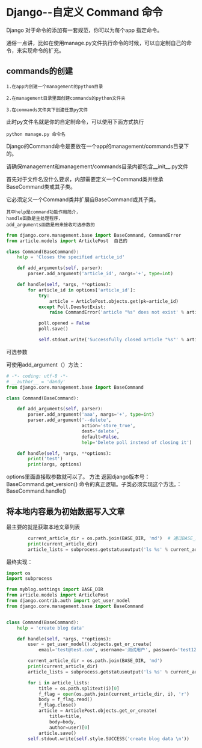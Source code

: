 # Django--自定义 Command 命令
Django 对于命令的添加有一套规范，你可以为每个app 指定命令。

通俗一点讲，比如在使用manage.py文件执行命令的时候，可以自定制自己的命令，来实现命令的扩充。

## commands的创建

    1.在app内创建一个management的python目录
    
    2.在management目录里面创建commands的python文件夹
    
    3.在commands文件夹下创建任意py文件

此时py文件名就是你的自定制命令，可以使用下面方式执行
```shell script
python manage.py 命令名
```
Django的Command命令是要放在一个app的management/commands目录下的。

请确保management和management/commands目录内都包含__init__.py文件

  首先对于文件名没什么要求，内部需要定义一个Command类并继承BaseCommand类或其子类。

它必须定义一个Command类并扩展自BaseCommand或其子类。

    其中help是command功能作用简介，
    handle函数是主处理程序，
    add_arguments函数是用来接收可选参数的
```python
from django.core.management.base import BaseCommand, CommandError
from article.models import ArticlePost  自己的

class Command(BaseCommand):
    help = 'Closes the specified article_id'

    def add_arguments(self, parser):
        parser.add_argument('article_id', nargs='+', type=int)

    def handle(self, *args, **options):
        for article_id in options['article_id']:
            try:
                article = ArticlePost.objects.get(pk=article_id)
            except Poll.DoesNotExist:
                raise CommandError('article "%s" does not exist' % article_id)

            poll.opened = False
            poll.save()

            self.stdout.write('Successfully closed article "%s"' % article_id)
```
可选参数

可使用add_argument（）方法：
```python
# -*- coding: utf-8 -*-
# __author__ = 'dandy'
from django.core.management.base import BaseCommand

class Command(BaseCommand):

    def add_arguments(self, parser):
        parser.add_argument('aaa', nargs='+', type=int)
        parser.add_argument('--delete',
                            action='store_true',
                            dest='delete',
                            default=False,
                            help='Delete poll instead of closing it')

    def handle(self, *args, **options):
        print('test')
        print(args, options)
```
options里面直接取参数就可以了。
方法
返回django版本号：BaseCommand.get_version() 
命令的真正逻辑。子类必须实现这个方法。：BaseCommand.handle()

## 将本地内容最为初始数据写入文章

最主要的就是获取本地文章列表
```python
        current_article_dir = os.path.join(BASE_DIR, 'md')	# 通过BASE_DIR 找到存贮文章的目录
        print(current_article_dir)
        article_lists = subprocess.getstatusoutput('ls %s' % current_article_dir)[1].split('\n')  #通过subprocess 命令得到当前目录下的内容
```

最终实现：
```python
import os
import subprocess

from myblog.settings import BASE_DIR
from article.models import ArticlePost
from django.contrib.auth import get_user_model
from django.core.management.base import BaseCommand


class Command(BaseCommand):
    help = 'create blog data'

    def handle(self, *args, **options):
        user = get_user_model().objects.get_or_create(
            email='test@test.com', username='测试用户', password='test123456')[0]

        current_article_dir = os.path.join(BASE_DIR, 'md')
        print(current_article_dir)
        article_lists = subprocess.getstatusoutput('ls %s' % current_article_dir)[1].split('\n')

        for i in article_lists:
            title = os.path.splitext(i)[0]
            f_flag = open(os.path.join(current_article_dir, i), 'r')
            body = f_flag.read()
            f_flag.close()
            article = ArticlePost.objects.get_or_create(
                title=title,
                body=body,
                author=user)[0]
            article.save()
        self.stdout.write(self.style.SUCCESS('create blog data \n'))

```


